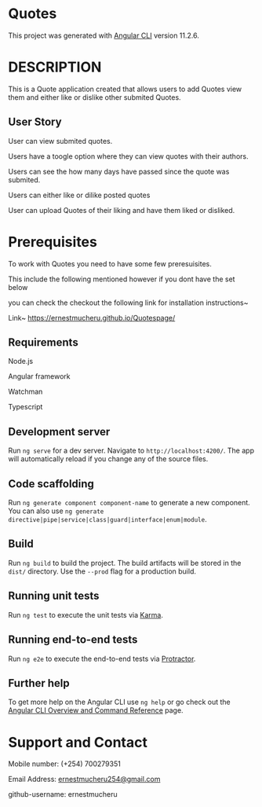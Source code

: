 # Quotes

This project was generated with [Angular CLI](https://github.com/angular/angular-cli) version 11.2.6.

# DESCRIPTION

This is a Quote application created that allows users to add Quotes view them and either like or dislike other submited Quotes.

## User Story
 User can view submited quotes.

 Users have a toogle option where they can view quotes with their authors.

 Users can see the how many days have passed since the quote was submited.

 Users can either like or dilike posted quotes

 User can upload Quotes of their liking and have them liked or disliked.

# Prerequisites

 To work with Quotes you need to have some few preresuisites.

 This include the following mentioned however if you dont have the set below 

 you can check the checkout the following link for installation instructions~

 Link~ https://ernestmucheru.github.io/Quotespage/

## Requirements

 Node.js

 Angular framework

 Watchman

 Typescript

## Development server

Run `ng serve` for a dev server. Navigate to `http://localhost:4200/`. The app will automatically reload if you change any of the source files.

## Code scaffolding

Run `ng generate component component-name` to generate a new component. You can also use `ng generate directive|pipe|service|class|guard|interface|enum|module`.

## Build

Run `ng build` to build the project. The build artifacts will be stored in the `dist/` directory. Use the `--prod` flag for a production build.

## Running unit tests

Run `ng test` to execute the unit tests via [Karma](https://karma-runner.github.io).

## Running end-to-end tests

Run `ng e2e` to execute the end-to-end tests via [Protractor](http://www.protractortest.org/).

## Further help

To get more help on the Angular CLI use `ng help` or go check out the [Angular CLI Overview and Command Reference](https://angular.io/cli) page.

# Support and Contact

 Mobile number: (+254) 700279351

 Email Address: ernestmucheru254@gmail.com

 github-username: ernestmucheru

